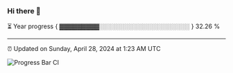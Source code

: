 ### Hi there 👋

⏳ Year progress { ▓▓▓▓▓▓▓▓▓░░░░░░░░░░░░░░░░░░░░░ } 32.26 %

---

⏰ Updated on Sunday, April 28, 2024 at 1:23 AM UTC

![Progress Bar CI](https://github.com/arthurbuhl/arthurbuhl/workflows/Progress%20Bar%20CI/badge.svg)
